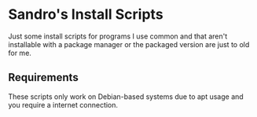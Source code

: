 # Sandro's Install Scripts

Just some install scripts for programs I use common and that aren't installable with a package manager or the packaged version are just to old for me.

## Requirements

These scripts only work on Debian-based systems due to apt usage and you require a internet connection.
